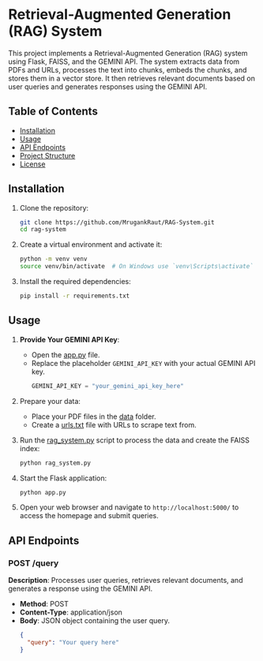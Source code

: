 # Retrieval-Augmented Generation (RAG) System

This project implements a Retrieval-Augmented Generation (RAG) system using Flask, FAISS, and the GEMINI API. The system extracts data from PDFs and URLs, processes the text into chunks, embeds the chunks, and stores them in a vector store. It then retrieves relevant documents based on user queries and generates responses using the GEMINI API.

## Table of Contents

- [Installation](#installation)
- [Usage](#usage)
- [API Endpoints](#api-endpoints)
- [Project Structure](#project-structure)
- [License](#license)

## Installation

1. Clone the repository:
    ```bash
    git clone https://github.com/MrugankRaut/RAG-System.git
    cd rag-system
    ```

2. Create a virtual environment and activate it:
    ```bash
    python -m venv venv
    source venv/bin/activate  # On Windows use `venv\Scripts\activate`
    ```

3. Install the required dependencies:
    ```bash
    pip install -r requirements.txt
    ```

## Usage
1. **Provide Your GEMINI API Key**:
   - Open the [app.py](http://_vscodecontentref_/2) file.
   - Replace the placeholder `GEMINI_API_KEY` with your actual GEMINI API key.
     ```python
     GEMINI_API_KEY = "your_gemini_api_key_here"
     ```

2. Prepare your data:
    - Place your PDF files in the [data](http://_vscodecontentref_/0) folder.
    - Create a [urls.txt](http://_vscodecontentref_/1) file with URLs to scrape text from.

3. Run the [rag_system.py](http://_vscodecontentref_/2) script to process the data and create the FAISS index:
    ```bash
    python rag_system.py
    ```

4. Start the Flask application:
    ```bash
    python app.py
    ```

5. Open your web browser and navigate to `http://localhost:5000/` to access the homepage and submit queries.

## API Endpoints

### POST /query

**Description**: Processes user queries, retrieves relevant documents, and generates a response using the GEMINI API.


- **Method**: POST
- **Content-Type**: application/json
- **Body**: JSON object containing the user query.
  ```json
  {
    "query": "Your query here"
  }
